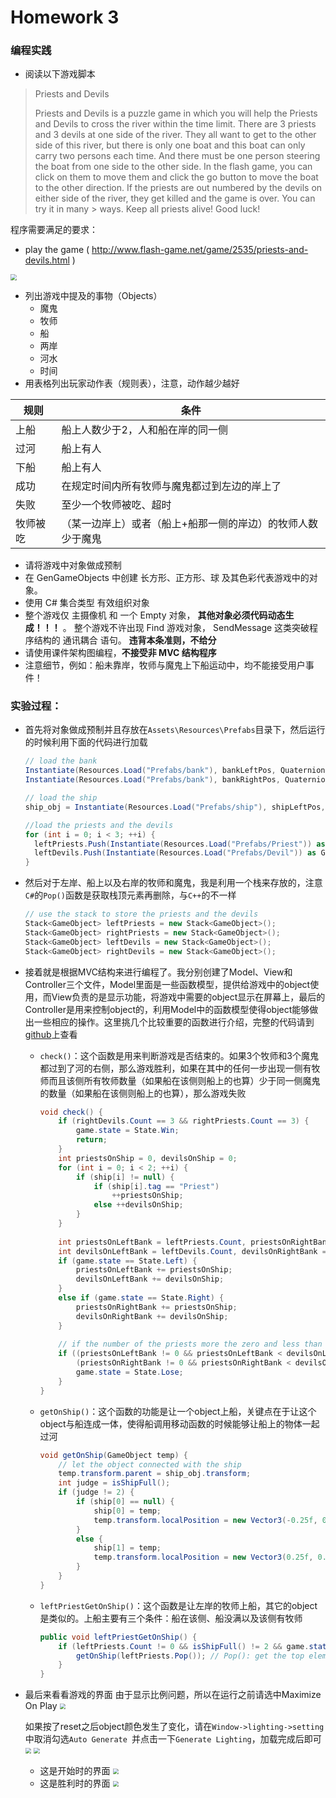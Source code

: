 # Homework 3

### 编程实践

- 阅读以下游戏脚本

> Priests and Devils
>
> Priests and Devils is a puzzle game in which you will help the Priests and Devils to cross the river within the time limit. There are 3 priests and 3 devils at one side of the river. They all want to get to the other side of this river, but there is only one boat and this boat can only carry two persons each time. And there must be one person steering the boat from one side to the other side. In the flash game, you can click on them to move them and click the go button to move the boat to the other direction. If the priests are out numbered by the devils on either side of the river, they get killed and the game is over. You can try it in many > ways. Keep all priests alive! Good luck!

程序需要满足的要求：

- play the game ( http://www.flash-game.net/game/2535/priests-and-devils.html )

<img src="images\image1.png" style="zoom:60%;" />

- 列出游戏中提及的事物（Objects）
  - 魔鬼
  - 牧师
  - 船
  - 两岸
  - 河水
  - 时间
- 用表格列出玩家动作表（规则表），注意，动作越少越好

| 规则     | 条件                                                        |
| -------- | ----------------------------------------------------------- |
| 上船     | 船上人数少于2，人和船在岸的同一侧                           |
| 过河     | 船上有人                                                    |
| 下船     | 船上有人                                                    |
| 成功     | 在规定时间内所有牧师与魔鬼都过到左边的岸上了                |
| 失败     | 至少一个牧师被吃、超时                                      |
| 牧师被吃 | （某一边岸上）或者（船上+船那一侧的岸边）的牧师人数少于魔鬼 |

- 请将游戏中对象做成预制
- 在 GenGameObjects 中创建 长方形、正方形、球 及其色彩代表游戏中的对象。
- 使用 C# 集合类型 有效组织对象
- 整个游戏仅 主摄像机 和 一个 Empty 对象， **其他对象必须代码动态生成！！！** 。 整个游戏不许出现 Find 游戏对象， SendMessage 这类突破程序结构的 通讯耦合 语句。 **违背本条准则，不给分**
- 请使用课件架构图编程，**不接受非 MVC 结构程序**
- 注意细节，例如：船未靠岸，牧师与魔鬼上下船运动中，均不能接受用户事件！

### 实验过程：

- 首先将对象做成预制并且存放在`Assets\Resources\Prefabs`目录下，然后运行的时候利用下面的代码进行加载

  ```c#
  // load the bank
  Instantiate(Resources.Load("Prefabs/bank"), bankLeftPos, Quaternion.identity);
  Instantiate(Resources.Load("Prefabs/bank"), bankRightPos, Quaternion.identity);
  
  // load the ship
  ship_obj = Instantiate(Resources.Load("Prefabs/ship"), shipLeftPos, Quaternion.identity) as GameObject;
  
  //load the priests and the devils
  for (int i = 0; i < 3; ++i) {
  	leftPriests.Push(Instantiate(Resources.Load("Prefabs/Priest")) as GameObject);
  	leftDevils.Push(Instantiate(Resources.Load("Prefabs/Devil")) as GameObject);
  }
  ```

  

- 然后对于左岸、船上以及右岸的牧师和魔鬼，我是利用一个栈来存放的，注意`C#`的`Pop()`函数是获取栈顶元素再删除，与`C++`的不一样

  ```c#
  // use the stack to store the priests and the devils
  Stack<GameObject> leftPriests = new Stack<GameObject>();
  Stack<GameObject> rightPriests = new Stack<GameObject>();
  Stack<GameObject> leftDevils = new Stack<GameObject>();
  Stack<GameObject> rightDevils = new Stack<GameObject>();
  ```

  

- 接着就是根据MVC结构来进行编程了。我分别创建了Model、View和Controller三个文件，Model里面是一些函数模型，提供给游戏中的object使用，而View负责的是显示功能，将游戏中需要的object显示在屏幕上，最后的Controller是用来控制object的，利用Model中的函数模型使得object能够做出一些相应的操作。这里挑几个比较重要的函数进行介绍，完整的代码请到[github](https://github.com/LSunQQ/3D-games/tree/homework3)上查看

  - `check()`：这个函数是用来判断游戏是否结束的。如果3个牧师和3个魔鬼都过到了河的右侧，那么游戏胜利，如果在其中的任何一步出现一侧有牧师而且该侧所有牧师数量（如果船在该侧则船上的也算）少于同一侧魔鬼的数量（如果船在该侧则船上的也算），那么游戏失败

    ```c#
    void check() {
        if (rightDevils.Count == 3 && rightPriests.Count == 3) {
            game.state = State.Win;
            return;
        }
        int priestsOnShip = 0, devilsOnShip = 0;
        for (int i = 0; i < 2; ++i) {
            if (ship[i] != null) {
                if (ship[i].tag == "Priest")
                    ++priestsOnShip;
                else ++devilsOnShip;
            }
        }
        
        int priestsOnLeftBank = leftPriests.Count, priestsOnRightBank = rightPriests.Count;
        int devilsOnLeftBank = leftDevils.Count, devilsOnRightBank = rightDevils.Count;
        if (game.state == State.Left) {
            priestsOnLeftBank += priestsOnShip;
            devilsOnLeftBank += devilsOnShip;
        }
        else if (game.state == State.Right) {
            priestsOnRightBank += priestsOnShip;
            devilsOnRightBank += devilsOnShip;
        }
        
        // if the number of the priests more the zero and less than the number of the devils in the same side, lose
        if ((priestsOnLeftBank != 0 && priestsOnLeftBank < devilsOnLeftBank) || 
            (priestsOnRightBank != 0 && priestsOnRightBank < devilsOnRightBank)) {
            game.state = State.Lose;
        }
    }
    ```

  - `getOnShip()`：这个函数的功能是让一个object上船，关键点在于让这个object与船连成一体，使得船调用移动函数的时候能够让船上的物体一起过河

    ```c#
    void getOnShip(GameObject temp) {
        // let the object connected with the ship
        temp.transform.parent = ship_obj.transform;
        int judge = isShipFull();
        if (judge != 2) {
            if (ship[0] == null) {
                ship[0] = temp;
                temp.transform.localPosition = new Vector3(-0.25f, 0.75f, 0);
            }
            else {
                ship[1] = temp;
                temp.transform.localPosition = new Vector3(0.25f, 0.75f, 0);
            }
        }
    }
    ```

  - `leftPriestGetOnShip()`：这个函数是让左岸的牧师上船，其它的object是类似的。上船主要有三个条件：船在该侧、船没满以及该侧有牧师

    ```c#
    public void leftPriestGetOnShip() {
        if (leftPriests.Count != 0 && isShipFull() != 2 && game.state == State.Left) {
            getOnShip(leftPriests.Pop()); // Pop(): get the top element then delete it
        }
    }
    ```



- 最后来看看游戏的界面
  由于显示比例问题，所以在运行之前请选中Maximize On Play
  <img src="images\image4.png" style="zoom:60%;" />
  
  
  
  如果按了reset之后object颜色发生了变化，请在`Window->lighting->setting`中取消勾选`Auto Generate `并点击一下`Generate Lighting`，加载完成后即可
  <img src="images\image5.png" style="zoom:60%;" /> <img src="images\image6.png" style="zoom:60%;" />
  
  
  
  
  
  - 这是开始时的界面
    <img src="images\image2.png" style="zoom:60%;" />
  - 这是胜利时的界面
    <img src="images\image3.png" style="zoom:60%;" />